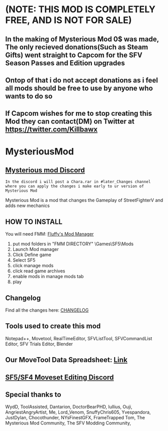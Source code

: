 # ********(NOTE: THIS MOD IS COMPLETELY FREE, AND IS NOT FOR SALE)********
## In the making of Mysterious Mod 0$ was made, The only recieved donations(Such as Steam Gifts) went straight to Capcom for the SFV Season Passes and Edition upgrades
## Ontop of that i do not accept donations as i feel all mods should be free to use by anyone who wants to do so

## If Capcom wishes for me to stop creating this Mod they can contact(DM) on Twitter at https://twitter.com/Killbawx 

# MysteriousMod
## [Mysterious mod Discord](https://discord.gg/g77WMvu)
```
In the discord i will post a Chara.rar in #later_Changes channel 
where you can apply the changes i make early to ur version of Mysterious Mod
```

Mysterious Mod is a mod that changes the Gameplay of StreetFighterV and adds new mechanics

## HOW TO INSTALL
You will need FMM: [Fluffy's Mod Manager](https://cdn.discordapp.com/attachments/310789604242489356/431159926480568320/modmanager.rar)

1. put mod folders in "FMM DIRECTORY" \Games\SF5\Mods
2. Launch Mod manager
3. Click Define game
4. Select SF5
5. click manage mods
6. click read game archives
7. enable mods in manage mods tab
8. play

## Changelog
Find all the changes here: [CHANGELOG](https://docs.google.com/document/d/1zu0gxy-zOj33Q7X-QlIFLL9NsqyTtwCL3VT85E6mJl8)


## Tools used to create this mod
Notepad++,
Movetool,
RealTimeEditor,
SFVListTool,
SFVCommandList Editor,
SFV Trials Editor,
Blender

## Our MoveTool Data Spreadsheet: [Link](https://docs.google.com/spreadsheets/d/1dOQBJ1MBXRognXGoEpAQtGGGO_DJA_XMW-yPxj-fVRM)
## [SF5/SF4 Moveset Editing Discord](https://discord.gg/T5raMgr)

## Special thanks to

WydD,
ToolAssisted,
Dantarion,
DoctorBearPHD,
lullius,
Ouji,
AngriestAngryArtist,
Me,
Lord_Venom,
SnuffyChris605,
Yvespandora,
JustDylan,
Chocothunder,
NYsFinestGFX,
FrameTrapped Tom,
The Mysterious Mod Community,
The SFV Modding Community,


